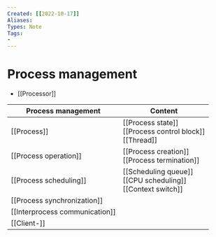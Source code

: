 ```yaml
---
Created: [[2022-10-17]]
Aliases: 
Types: Note
Tags: 
- 
---
```

# Process management
- [[Processor]]

| Process management             | Content                                                          |
| ------------------------------ | ---------------------------------------------------------------- |
| [[Process]]                    | [[Process state]]<br>[[Process control block]]<br>[[Thread]]     |
| [[Process operation]]          | [[Process creation]]<br>[[Process termination]]                  |
| [[Process scheduling]]         | [[Scheduling queue]]<br>[[CPU scheduling]]<br>[[Context switch]] |
| [[Process synchronization]]    |                                                                  |
| [[Interprocess communication]] |                                                                  |
| [[Client-]]                               |                                                                  |

